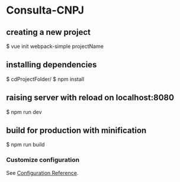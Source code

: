 # Consulta-CNPJ

## creating a new project
$ vue init webpack-simple projectName

## installing dependencies
$ cdProjectFolder/
$ npm install

## raising server with reload on localhost:8080
$ npm run dev

## build for production with minification
$ npm run build

### Customize configuration
See [Configuration Reference](https://cli.vuejs.org/config/).
